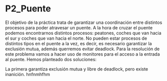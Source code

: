 # P2_Puente
El objetivo de la práctica trata de garantizar una coordinación entre distintos procesos para poder atravesar un puente. A la hora de cruzar el puente podemos encontrarnos distintos procesos: peatones, coches que van hacia el sur y coches que van hacia el norte. No pueden estar procesos de distintos tipos en el puente a la vez, es decir, es necesario garantizar la exclusión mutua, además querremos evitar deadlock. Para la resolución de este problema vamos a hacer uso de monitores para el acceso a la entrada al puente. Hemos planteado dos soluciones:   

La primera garantiza exclusión mutua y libre de deadlock, pero existe inanición.
hnfnmhfhm
